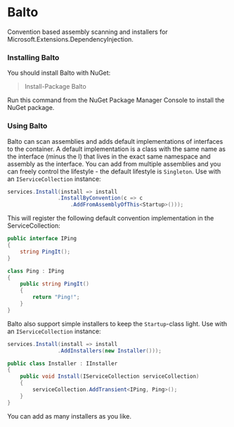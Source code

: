 # Balto

Convention based assembly scanning and installers for Microsoft.Extensions.DependencyInjection.

### Installing Balto

You should install Balto with NuGet:

> Install-Package Balto

Run this command from the NuGet Package Manager Console to install the NuGet package.

### Using Balto

Balto can scan assemblies and adds default implementations of interfaces to the container. 
A default implementation is a class with the same name as the interface (minus the I) that lives in the exact same namespace and assembly as the interface.
You can add from multiple assemblies and you can freely control the lifestyle - the default lifestyle is `Singleton`. Use with an `IServiceCollection` instance:

```csharp
services.Install(install => install
                .InstallByConvention(c => c
                    .AddFromAssemblyOfThis<Startup>()));
```

This will register the following default convention implementation in the ServiceCollection:

```csharp
public interface IPing
{
	string PingIt();
}

class Ping : IPing
{
	public string PingIt()
	{
		return "Ping!";
	}
}
```


Balto also support simple installers to keep the `Startup`-class light. Use with an `IServiceCollection` instance:

```csharp
services.Install(install => install
                .AddInstallers(new Installer()));

public class Installer : IInstaller
{
	public void Install(IServiceCollection serviceCollection)
	{
		serviceCollection.AddTransient<IPing, Ping>();
	}
}				
```

You can add as many installers as you like.
